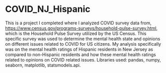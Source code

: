 # COVID_NJ_Hispanic
This is a project I completed where I analyzed COVID survey data from, https://www.census.gov/programs-surveys/household-pulse-survey.html, which is the Household Pulse Survey utilized by the US Census. This specific survey was used to determine the mental health state and opinions on different issues related to COVID for US citizens. My analysis specifically was on the mental health ratings of Hispanic residents in New Jersey as compared to non-Hispanic residents and how these mental health ratings related to opinions on COVID related issues. Libraries used: pandas, numpy, seaborn, matplotlib, statsmodels.api. 
